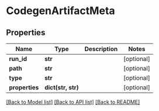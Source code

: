 # CodegenArtifactMeta

## Properties
Name | Type | Description | Notes
------------ | ------------- | ------------- | -------------
**run_id** | **str** |  | [optional] 
**path** | **str** |  | [optional] 
**type** | **str** |  | [optional] 
**properties** | **dict(str, str)** |  | [optional] 

[[Back to Model list]](../README.md#documentation-for-models) [[Back to API list]](../README.md#documentation-for-api-endpoints) [[Back to README]](../README.md)


